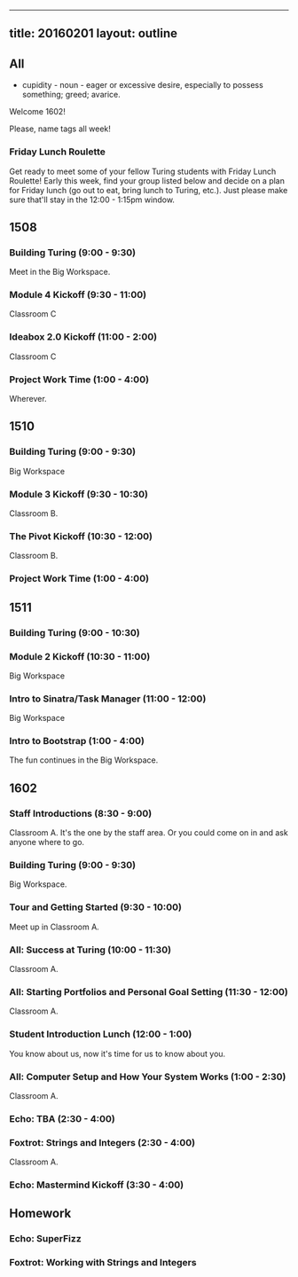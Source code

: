 
---
title: 20160201
layout: outline
---

## All

* cupidity - noun - eager or excessive desire, especially to possess something; greed; avarice.

Welcome 1602!

Please, name tags all week!

### Friday Lunch Roulette

Get ready to meet some of your fellow Turing students with Friday Lunch
Roulette! Early this week, find your group listed below and decide on a plan
for Friday lunch (go out to eat, bring lunch to Turing, etc.). Just please
make sure that'll stay in the 12:00 - 1:15pm window.


## 1508

### Building Turing (9:00 - 9:30)

Meet in the Big Workspace.

### Module 4 Kickoff (9:30 - 11:00)

Classroom C

### Ideabox 2.0 Kickoff (11:00 - 2:00)

Classroom C

### Project Work Time (1:00 - 4:00)

Wherever.


## 1510

### Building Turing (9:00 - 9:30)

Big Workspace

### Module 3 Kickoff (9:30 - 10:30)

Classroom B.

### The Pivot Kickoff (10:30 - 12:00)

Classroom B.

### Project Work Time (1:00 - 4:00)


## 1511

### Building Turing (9:00 - 10:30)

### Module 2 Kickoff (10:30 - 11:00)

Big Workspace

### Intro to Sinatra/Task Manager (11:00 - 12:00)

Big Workspace

### Intro to Bootstrap (1:00 - 4:00)

The fun continues in the Big Workspace.


## 1602

### Staff Introductions (8:30 - 9:00)

Classroom A. It's the one by the staff area. Or you could come on in and
ask anyone where to go.

### Building Turing (9:00 - 9:30)

Big Workspace.

### Tour and Getting Started (9:30 - 10:00)

Meet up in Classroom A.

### All: Success at Turing (10:00 - 11:30)

Classroom A.

### All: Starting Portfolios and Personal Goal Setting (11:30 - 12:00)

Classroom A.

### Student Introduction Lunch (12:00 - 1:00)

You know about us, now it's time for us to know about you.

### All: Computer Setup and How Your System Works (1:00 - 2:30)

Classroom A.

### Echo: TBA (2:30 - 4:00)

### Foxtrot: Strings and Integers (2:30 - 4:00)

Classroom A.

### Echo: Mastermind Kickoff (3:30 - 4:00)


## Homework

### Echo: SuperFizz

### Foxtrot: Working with Strings and Integers
